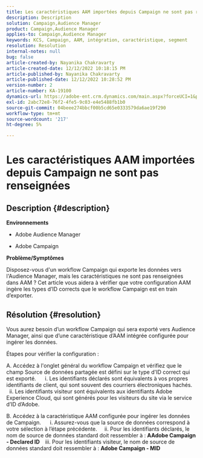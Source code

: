 ```yaml
---
title: Les caractéristiques AAM importées depuis Campaign ne sont pas renseignées
description: Description
solution: Campaign,Audience Manager
product: Campaign,Audience Manager
applies-to: Campaign,Audience Manager
keywords: KCS, Campaign, AAM, intégration, caractéristique, segment
resolution: Resolution
internal-notes: null
bug: false
article-created-by: Nayanika Chakravarty
article-created-date: 12/12/2022 10:18:15 PM
article-published-by: Nayanika Chakravarty
article-published-date: 12/12/2022 10:28:52 PM
version-number: 2
article-number: KA-19100
dynamics-url: https://adobe-ent.crm.dynamics.com/main.aspx?forceUCI=1&pagetype=entityrecord&etn=knowledgearticle&id=c873c2d9-6a7a-ed11-81ac-6045bd006b25
exl-id: 2abc72e8-76f2-4fe5-9c03-e4e5488fb1b0
source-git-commit: 04beee274bbcf00b5cd65e0333579da6ae19f290
workflow-type: tm+mt
source-wordcount: '217'
ht-degree: 5%

---
```


# Les caractéristiques AAM importées depuis Campaign ne sont pas renseignées

## Description {#description}


<b>Environnements</b>

- Adobe Audience Manager

- Adobe Campaign

<b>Problème/Symptômes</b>

Disposez-vous d&#39;un workflow Campaign qui exporte les données vers l&#39;Audience Manager, mais les caractéristiques ne sont pas renseignées dans AAM ? Cet article vous aidera à vérifier que votre configuration AAM ingère les types d’ID corrects que le workflow Campaign est en train d’exporter.


## Résolution {#resolution}


Vous aurez besoin d’un workflow Campaign qui sera exporté vers Audience Manager, ainsi que d’une caractéristique d’AAM intégrée configurée pour ingérer les données. 

Étapes pour vérifier la configuration :

A. Accédez à l&#39;onglet général du workflow Campaign et vérifiez que le champ Source de données partagée est défini sur le type d&#39;ID correct qui est exporté.
     i. Les identifiants déclarés sont équivalents à vos propres identifiants de client, qui sont souvent des courriers électroniques hachés.
    ii. Les identifiants visiteur sont équivalents aux identifiants Adobe Experience Cloud, qui sont générés pour les visiteurs du site via le service d’ID d’Adobe.

B. Accédez à la caractéristique AAM configurée pour ingérer les données de Campaign.
     i. Assurez-vous que la source de données correspond à votre sélection à l’étape précédente.
    ii. Pour les identifiants déclarés, le nom de source de données standard doit ressembler à : <b>A</b><b>Adobe Campaign - Declared ID
 </b>  iii. Pour les identifiants visiteur, le nom de source de données standard doit ressembler à : <b>Adobe Campaign - MID</b>
